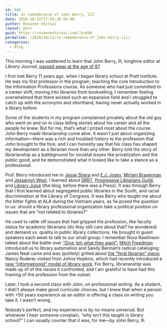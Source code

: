 ```yaml
---
id: 646
title: In remembrance of John Berry, III
date: 2020-10-11T17:59:28-04:00
author: Roxanne Shirazi
layout: post
guid: https://roxanneshirazi.com/?p=646
permalink: /2020/10/11/in-remembrance-of-john-berry-iii/
categories:
  - Blog
---
```

This morning I was saddened to learn that John Berry, III, longtime editor at _Library Journal_, [passed away at the age of 87](https://www.libraryjournal.com/?detailStory=obituary-john-n-berry-iii).

I first met Berry 11 years ago, when I began library school at Pratt Institute. He was my first professor in the program, teaching the core Introduction to the Information Professions course. As someone who had just committed to a career shift, moving into libraries from bookselling, I remember feeling overwhelmed that there existed such an expansive field and I struggled to catch up with the acronyms and shorthand, having never actually worked in a library before.

Some of the students in my program complained privately about the old guy who went on and on in class telling stories about his career and all the people he knew. But for me, that&#8217;s what I prized most about the course. John Berry made librarianship come alive. It wasn’t just about organizing information—there was a rich and troubled history to the profession that John brought to the fore, and I can honestly say that his class has shaped my development as a librarian more than any other. Berry told the story of librarianship as a battleground for societal issues like privatization and the public good, and he demonstrated what it looked like to take a stance as a professional.

Prof. Berry introduced me to [Jesse Shera](https://en.wikipedia.org/wiki/Jesse_Shera) and [E.J. Josey](http://www.ala.org/news/news/pressreleases2009/june2009/ejjosey_pio), [Miriam Braverman](https://www.libraryjournal.com/?detailStory=on-the-picket-line-with-miriam#_) and [Jessamyn West](https://en.wikipedia.org/wiki/Jessamyn_West_(librarian)). I learned about [SRRT](http://www.ala.org/rt/srrt/about-srrt), [Progressive Librarians Guild](http://progressivelibrariansguild.org/), and [Library Juice](https://litwinbooks.com/about/the-old-library-juice/) (the blog, before there was a Press). It was through Berry that I first learned about segregated public libraries in the South, and racial discrimination at the Library of Congress. It was Berry who taught me about the bitter fights at ALA during the Vietnam years, as he posed the question to us: should a library professional organization take a political position on issues that are “not related to libraries?”

He used to rattle off issues that had gripped the profession, like faculty status for academic librarians (do they still care about that? he wondered) and demand vs. quality in public library collections. He brought in guest speakers each week to talk to our small group: I remember Nora Rawlinson talked about the battle over [“Give ‘em what they want”](https://www.booklistreader.com/2008/07/11/book-news/give-em-give-em-what-they-want/); [Mitch Freedman](https://en.wikipedia.org/wiki/Maurice_J._Freedman) introduced us to library automation and Sandy Berman’s radical cataloging; James Neal came and was (politely) grilled about [the “feral librarian” piece](http://www.ala.org/acrl/sites/ala.org.acrl/files/content/conferences/pdf/neal2-05.pdf); Nancy Roderer visited from Johns Hopkins, which had recently introduced a [new &#8220;informationist&#8221; model of library work](https://www.clir.org/pubs/reports/pub129/oliver/). For Berry, librarianship was made up of of the issues it confronted, and I am grateful to have had this framing of the profession from the outset.

Later, I took a second class with John, on professional writing. As a student, I didn’t always make good curricular choices, but I knew that when a person with +50 years experience as an editor is offering a class on writing you take it. I wasn’t wrong.

Nobody’s perfect, and my experience is by no means universal. But whenever I hear someone complain, “why isn’t this taught in library school?” I can usually counter that it was, for me—by John Berry, III.